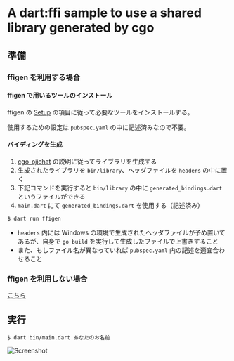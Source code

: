 # A dart:ffi sample to use a shared library generated by cgo

## 準備
### ffigen を利用する場合

#### ffigen で用いるツールのインストール

ffigen の [Setup](https://pub.dev/packages/ffigen#setup) の項目に従って必要なツールをインストールする。

使用するための設定は `pubspec.yaml` の中に記述済みなので不要。

#### バイディングを生成

1. [cgo_ojichat](https://github.com/kaboc/cgo_ojichat) の説明に従ってライブラリを生成する
2. 生成されたライブラリを `bin/library`、ヘッダファイルを `headers` の中に置く
3. 下記コマンドを実行すると `bin/library` の中に `generated_bindings.dart` というファイルができる
4. `main.dart` にて `generated_bindings.dart` を使用する（記述済み）

```shell script
$ dart run ffigen
```

- `headers` 内には Windows の環境で生成されたヘッダファイルが予め置いてあるが、自身で `go build`
を実行して生成したファイルで上書きすること
- また、もしファイル名が異なっていれば `pubspec.yaml` 内の記述を適宜合わせること

### ffigen を利用しない場合

[こちら](https://github.com/kaboc/dart-ffi_cgo_ojichat/tree/a5690de35ddbe1e51bcf762c7b99d3abfbe11438)

## 実行

```shell script
$ dart bin/main.dart あなたのお名前
```

![Screenshot](https://user-images.githubusercontent.com/20254485/109156535-4deb0a80-77b4-11eb-9282-12872a52db7d.jpg)
